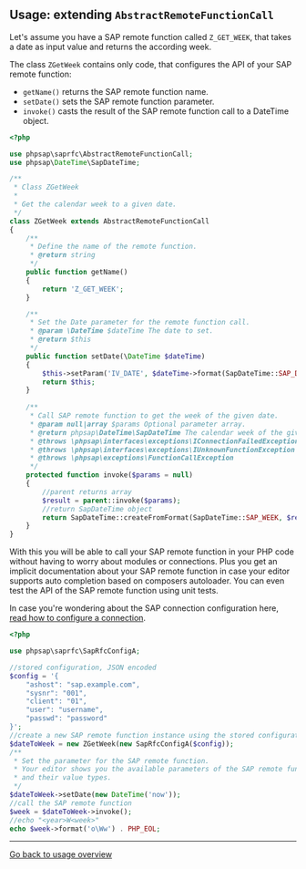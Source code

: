 ## Usage: extending `AbstractRemoteFunctionCall`

Let's assume you have a SAP remote function called `Z_GET_WEEK`, that takes a
 date as input value and returns the according week.

The class `ZGetWeek` contains only code, that configures the API of your SAP
 remote function:

* `getName()` returns the SAP remote function name.
* `setDate()` sets the SAP remote function parameter.
* `invoke()` casts the result of the SAP remote function call to a
  DateTime object.

```php
<?php

use phpsap\saprfc\AbstractRemoteFunctionCall;
use phpsap\DateTime\SapDateTime;

/**
 * Class ZGetWeek
 *
 * Get the calendar week to a given date.
 */
class ZGetWeek extends AbstractRemoteFunctionCall
{
    /**
     * Define the name of the remote function.
     * @return string
     */
    public function getName()
    {
        return 'Z_GET_WEEK';
    }

    /**
     * Set the Date parameter for the remote function call.
     * @param \DateTime $dateTime The date to set.
     * @return $this
     */
    public function setDate(\DateTime $dateTime)
    {
        $this->setParam('IV_DATE', $dateTime->format(SapDateTime::SAP_DATE));
        return $this;
    }
    
    /**
     * Call SAP remote function to get the week of the given date.
     * @param null|array $params Optional parameter array.
     * @return phpsap\DateTime\SapDateTime The calendar week of the given date.
     * @throws \phpsap\interfaces\exceptions\IConnectionFailedException
     * @throws \phpsap\interfaces\exceptions\IUnknownFunctionException
     * @throws \phpsap\exceptions\FunctionCallException
     */
    protected function invoke($params = null)
    {
        //parent returns array
        $result = parent::invoke($params);
        //return SapDateTime object
        return SapDateTime::createFromFormat(SapDateTime::SAP_WEEK, $result['E_WEEK']);
    }
}
```

With this you will be able to call your SAP remote function in your PHP code
 without having to worry about modules or connections. Plus you get an implicit
 documentation about your SAP remote function in case your editor supports auto
 completion based on composers autoloader. You can even test the API of the SAP
 remote function using unit tests.

In case you're wondering about the SAP connection configuration here,
 [read how to configure a connection](saprfc-config).

```php
<?php

use phpsap\saprfc\SapRfcConfigA;

//stored configuration, JSON encoded
$config = '{
    "ashost": "sap.example.com",
    "sysnr": "001",
    "client": "01",
    "user": "username",
    "passwd": "password"
}';
//create a new SAP remote function instance using the stored configuration
$dateToWeek = new ZGetWeek(new SapRfcConfigA($config));
/**
 * Set the parameter for the SAP remote function.
 * Your editor shows you the available parameters of the SAP remote function
 * and their value types.
 */
$dateToWeek->setDate(new DateTime('now'));
//call the SAP remote function
$week = $dateToWeek->invoke();
//echo "<year>W<week>"
echo $week->format('o\Ww') . PHP_EOL;
```

---

[Go back to usage overview](usage)
